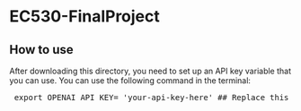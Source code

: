 # EC530-FinalProject
## How to use
After downloading this directory, you need to set up an API key variable that you can use. You can use the following command in the terminal:
<pre lang="python"> export OPENAI_API_KEY= 'your-api-key-here' ## Replace this with the API key </pre>
